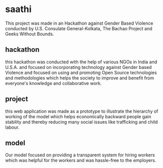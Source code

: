 # saathi
This project was made in an Hackathon against Gender Based Violence conducted by U.S. Consulate General-Kolkata, The Bachao Project and Geeks Without Bounds.

## hackathon 
this hackathon was conducted with the help of various NGOs in India and U.S.A. and focused on incorporating technology against Gender based Violence and focused on using and promoting Open Source technologies and methodologies which helps the society to improve and benefit from everyone's knowledge and collaborative work.

## project
this web application was made as a prototype to illustrate the hierarchy of working of the model which helps economically backward people gain stability and thereby reducing many social issues like trafficking and child labour. 

## model
Our model focused on providing a transparent system for hiring workers which was helpful for the workers and was hassle-free to the employers.